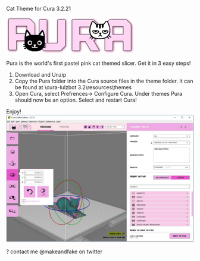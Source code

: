 Cat Theme for Cura 3.2.21

![alt text](https://raw.githubusercontent.com/makeandfake/Pura/master/images/pura.png)

Pura is the world's first pastel pink cat themed slicer. Get it in 3 easy steps!

1. Download and Unzip
2. Copy the Pura folder into the Cura source files in the theme folder. It can be found at \cura-lulzbot 3.2\resources\themes
3. Open Cura, select Prefrences-> Configure Cura. Under themes Pura should now be an option. Select and restart Cura!

Enjoy!
![alt text](https://raw.githubusercontent.com/makeandfake/Pura/master/images/example.JPG)

? contact me @makeandfake on twitter
